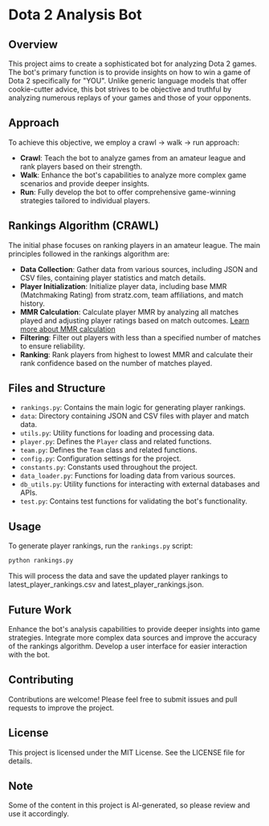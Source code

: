# Dota 2 Analysis Bot


## Overview
This project aims to create a sophisticated bot for analyzing Dota 2 games. The bot's primary function is to provide insights on how to win a game of Dota 2 specifically for "YOU". Unlike generic language models that offer cookie-cutter advice, this bot strives to be objective and truthful by analyzing numerous replays of your games and those of your opponents.

## Approach
To achieve this objective, we employ a crawl -> walk -> run approach:

- **Crawl**: Teach the bot to analyze games from an amateur league and rank players based on their strength.
- **Walk**: Enhance the bot's capabilities to analyze more complex game scenarios and provide deeper insights.
- **Run**: Fully develop the bot to offer comprehensive game-winning strategies tailored to individual players.

## Rankings Algorithm (CRAWL)
The initial phase focuses on ranking players in an amateur league. The main principles followed in the rankings algorithm are:

- **Data Collection**: Gather data from various sources, including JSON and CSV files, containing player statistics and match details.
- **Player Initialization**: Initialize player data, including base MMR (Matchmaking Rating) from stratz.com, team affiliations, and match history.
- **MMR Calculation**: Calculate player MMR by analyzing all matches played and adjusting player ratings based on match outcomes. [Learn more about MMR calculation](mmr_calculation_algo.md)
- **Filtering**: Filter out players with less than a specified number of matches to ensure reliability.
- **Ranking**: Rank players from highest to lowest MMR and calculate their rank confidence based on the number of matches played.

## Files and Structure
- `rankings.py`: Contains the main logic for generating player rankings.
- `data`: Directory containing JSON and CSV files with player and match data.
- `utils.py`: Utility functions for loading and processing data.
- `player.py`: Defines the `Player` class and related functions.
- `team.py`: Defines the `Team` class and related functions.
- `config.py`: Configuration settings for the project.
- `constants.py`: Constants used throughout the project.
- `data_loader.py`: Functions for loading data from various sources.
- `db_utils.py`: Utility functions for interacting with external databases and APIs.
- `test.py`: Contains test functions for validating the bot's functionality.

## Usage
To generate player rankings, run the `rankings.py` script:

```sh
python rankings.py
```

This will process the data and save the updated player rankings to latest_player_rankings.csv and latest_player_rankings.json.

## Future Work
Enhance the bot's analysis capabilities to provide deeper insights into game strategies.
Integrate more complex data sources and improve the accuracy of the rankings algorithm.
Develop a user interface for easier interaction with the bot.

## Contributing
Contributions are welcome! Please feel free to submit issues and pull requests to improve the project.

## License
This project is licensed under the MIT License. See the LICENSE file for details.

## Note
Some of the content in this project is AI-generated, so please review and use it accordingly.